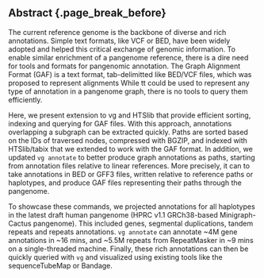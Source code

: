 ## Abstract {.page_break_before}

The current reference genome is the backbone of diverse and rich annotations. 
Simple text formats, like VCF or BED, have been widely adopted and helped this critical exchange of genomic information. 
To enable similar enrichment of a pangenome reference, there is a dire need for tools and formats for pangenomic annotation. 
The Graph Alignment Format (GAF) is a text format, tab-delimitted like BED/VCF files, which was proposed to represent alignments
While tt could be used to represent any type of annotation in a pangenome graph, there is no tools to query them efficiently.

Here, we present extension to vg and HTSlib that provide efficient sorting, indexing and querying for GAF files.
With this approach, annotations overlapping a subgraph can be extracted quickly.
Paths are sorted based on the IDs of traversed nodes, compressed with BGZIP, and indexed with HTSlib/tabix that we extended to work with the GAF format. 
In addition, we updated `vg annotate` to better produce graph annotations as paths, starting from annotation files relative to linear references. 
More precisely, it can to take annotations in BED or GFF3 files, written relative to reference paths or haplotypes, and produce GAF files representing their paths through the pangenome.

To showcase these commands, we projected annotations for all haplotypes in the latest draft human pangenome (HPRC v1.1 GRCh38-based Minigraph-Cactus pangenome). 
This included genes, segmental duplications, tandem repeats and repeats annotations. 
`vg annotate` can annotate ~4M gene annotations in ~16 mins, and ~5.5M repeats from RepeatMasker in ~9 mins on a single-threaded machine. 
Finally, these rich annotations can then be quickly queried with `vg` and visualized using existing tools like the sequenceTubeMap or Bandage.


